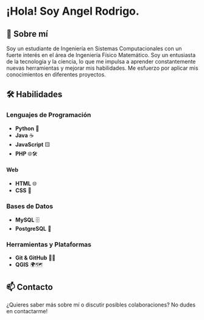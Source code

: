 # ¡Hola! Soy Angel Rodrigo.

## 🚀 Sobre mí

Soy un estudiante de Ingeniería en Sistemas Computacionales con un fuerte interés en el área de Ingeniería Físico Matemático. Soy un entusiasta de la tecnología y la ciencia, lo que me impulsa a aprender constantemente nuevas herramientas y mejorar mis habilidades. Me esfuerzo por aplicar mis conocimientos en diferentes proyectos.

## 🛠️ Habilidades

### Lenguajes de Programación
- **Python** 🐍
- **Java** ☕
- **JavaScript** 🟨
- **PHP** 🌐🛠️
#### Web
- **HTML** 🌐
- **CSS** 🎨

### Bases de Datos
- **MySQL** 🗄️
- **PostgreSQL** 🐘

### Herramientas y Plataformas
- **Git & GitHub** 🧑‍💻
- **QGIS** 🌍🗺️

## 📫 Contacto

¿Quieres saber más sobre mí o discutir posibles colaboraciones? No dudes en contactarme!
